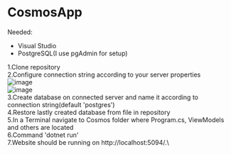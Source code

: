 # CosmosApp
Needed:
  * Visual Studio
  * PostgreSQL(I use pgAdmin for setup)

1.Clone repository\
2.Configure connection string according to your server properties\
![image](https://user-images.githubusercontent.com/83118752/210013004-3fc15002-f26b-4ba0-916f-4e7991ebc952.png)\
![image](https://user-images.githubusercontent.com/83118752/210013107-aac0eba6-ded1-4dea-8ab7-6201cd9a6d43.png)\
3.Create database on connected server and name it according to connection string(default 'postgres')\
4.Restore lastly created database from file in repository\
5.In a Terminal navigate to Cosmos folder where Program.cs, ViewModels and others are located\
6.Command 'dotnet run'\
7.Website should be running on http://localhost:5094/.\
